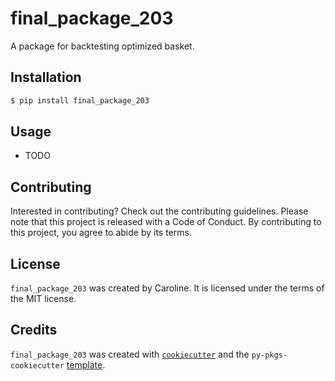 # final_package_203

A package for backtesting optimized basket.

## Installation

```bash
$ pip install final_package_203
```

## Usage

- TODO

## Contributing

Interested in contributing? Check out the contributing guidelines. Please note that this project is released with a Code of Conduct. By contributing to this project, you agree to abide by its terms.

## License

`final_package_203` was created by Caroline. It is licensed under the terms of the MIT license.

## Credits

`final_package_203` was created with [`cookiecutter`](https://cookiecutter.readthedocs.io/en/latest/) and the `py-pkgs-cookiecutter` [template](https://github.com/py-pkgs/py-pkgs-cookiecutter).

